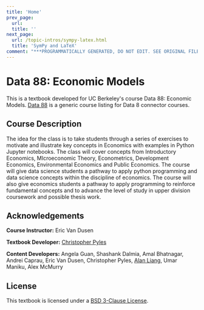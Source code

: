```yaml
---
title: 'Home'
prev_page:
  url: 
  title: ''
next_page:
  url: /topic-intros/sympy-latex.html
  title: 'SymPy and LaTeX'
comment: "***PROGRAMMATICALLY GENERATED, DO NOT EDIT. SEE ORIGINAL FILES IN /content***"
---
```

# Data 88: Economic Models

This is a textbook developed for UC Berkeley's course Data 88: Economic Models. [Data 88](https://ds-connectors.github.io) is a generic course listing for Data 8 connector courses.

## Course Description

The idea for the class is to take students through a series of exercises to motivate and illustrate key concepts in Economics with examples in Python Jupyter notebooks. The class will cover concepts from Introductory Economics, MIcroeconomic Theory, Econometrics, Development Economics, Environmental Economics and Public Economics. The course will give data science students a pathway to apply python programming and data science concepts within the discipline of economics. The course will also give economics students a pathway to apply programming to reinforce fundamental concepts and to advance the level of study in upper division coursework and possible thesis work.

## Acknowledgements

**Course Instructor:** Eric Van Dusen

**Textbook Developer:** [Christopher Pyles](https://chrispyles.io)

**Content Developers:** Angela Guan, Shashank Dalmia, Amal Bhatnagar, Andrei Caprau, Eric Van Dusen, Christopher Pyles, [Alan Liang](http://alanliang.me/), Umar Maniku, Alex McMurry

## License

This textbook is licensed under a [BSD 3-Clause License](https://github.com/ds-connectors/econ-models-textbook/blob/master/LICENSE).
